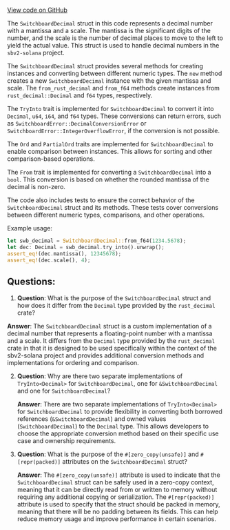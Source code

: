 [View code on GitHub](https://github.com/switchboard-xyz/sbv2-solana/blob/master/rust/switchboard-v2/src/decimal.rs)

The `SwitchboardDecimal` struct in this code represents a decimal number with a mantissa and a scale. The mantissa is the significant digits of the number, and the scale is the number of decimal places to move to the left to yield the actual value. This struct is used to handle decimal numbers in the `sbv2-solana` project.

The `SwitchboardDecimal` struct provides several methods for creating instances and converting between different numeric types. The `new` method creates a new `SwitchboardDecimal` instance with the given mantissa and scale. The `from_rust_decimal` and `from_f64` methods create instances from `rust_decimal::Decimal` and `f64` types, respectively.

The `TryInto` trait is implemented for `SwitchboardDecimal` to convert it into `Decimal`, `u64`, `i64`, and `f64` types. These conversions can return errors, such as `SwitchboardError::DecimalConversionError` or `SwitchboardError::IntegerOverflowError`, if the conversion is not possible.

The `Ord` and `PartialOrd` traits are implemented for `SwitchboardDecimal` to enable comparison between instances. This allows for sorting and other comparison-based operations.

The `From` trait is implemented for converting a `SwitchboardDecimal` into a `bool`. This conversion is based on whether the rounded mantissa of the decimal is non-zero.

The code also includes tests to ensure the correct behavior of the `SwitchboardDecimal` struct and its methods. These tests cover conversions between different numeric types, comparisons, and other operations.

Example usage:

```rust
let swb_decimal = SwitchboardDecimal::from_f64(1234.5678);
let dec: Decimal = swb_decimal.try_into().unwrap();
assert_eq!(dec.mantissa(), 12345678);
assert_eq!(dec.scale(), 4);
```
## Questions: 
 1. **Question**: What is the purpose of the `SwitchboardDecimal` struct and how does it differ from the `Decimal` type provided by the `rust_decimal` crate?
   
   **Answer**: The `SwitchboardDecimal` struct is a custom implementation of a decimal number that represents a floating-point number with a mantissa and a scale. It differs from the `Decimal` type provided by the `rust_decimal` crate in that it is designed to be used specifically within the context of the sbv2-solana project and provides additional conversion methods and implementations for ordering and comparison.

2. **Question**: Why are there two separate implementations of `TryInto<Decimal>` for `SwitchboardDecimal`, one for `&SwitchboardDecimal` and one for `SwitchboardDecimal`?

   **Answer**: There are two separate implementations of `TryInto<Decimal>` for `SwitchboardDecimal` to provide flexibility in converting both borrowed references (`&SwitchboardDecimal`) and owned values (`SwitchboardDecimal`) to the `Decimal` type. This allows developers to choose the appropriate conversion method based on their specific use case and ownership requirements.

3. **Question**: What is the purpose of the `#[zero_copy(unsafe)]` and `#[repr(packed)]` attributes on the `SwitchboardDecimal` struct?

   **Answer**: The `#[zero_copy(unsafe)]` attribute is used to indicate that the `SwitchboardDecimal` struct can be safely used in a zero-copy context, meaning that it can be directly read from or written to memory without requiring any additional copying or serialization. The `#[repr(packed)]` attribute is used to specify that the struct should be packed in memory, meaning that there will be no padding between its fields. This can help reduce memory usage and improve performance in certain scenarios.